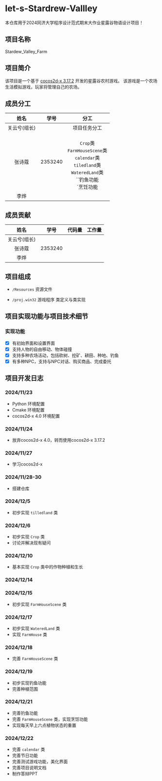 # let-s-Stardrew-Vallley
本仓库用于2024同济大学程序设计范式期末大作业星露谷物语设计项目！

## 项目名称

Stardew_Valley_Farm

## 项目简介

该项目是一个基于 [cocos2d-x 3.17.2](https://docs.cocos.com/cocos2d-x/manual/) 开发的星露谷农村游戏。
该游戏是一个农场生活模拟游戏，玩家将管理自己的农场。

## 成员分工

|姓名|学号|分工|
| :----:| :----: | :----: |
|关云兮(组长)|       |项目任务分工 |
|张诗蔻|2353240|<br>`Crop`类 <br>`FarmHouseScene`类 <br> `calendar`类 <br> `tiledland`类<br>`WateredLand`类 <br>``钓鱼功能 <br>`烹饪功能|
|李烨|       |      |

## 成员贡献

|姓名|学号|代码量|工作量|
| :----:| :----: | :----: | :----: |
|关云兮(组长)|       |    |    |
|张诗蔻|2353240|    |    |
|李烨|       |    |   |

## 项目组成

* `/Resources`
资源文件

* `/proj.win32`
游戏程序 类定义与类实现

## 项目实现功能与项目技术细节

### 实现功能

* [X] 有初始界面和设置界面
* [X] 支持人物的自由移动、物体碰撞
* [X] 支持多种农场活动，包括砍树、挖矿、耕田、种地、钓鱼
* [X] 有多种NPC，支持与NPC对话、购买商品、完成委托

## 项目开发日志

### 2024/11/23

- Python 环境配置
- Cmake 环境配置
- cocos2d-x 4.0 环境配置
  
### 2024/11/24

- 放弃cocos2d-x 4.0，转而使用cocos2d-x 3.17.2

### 2024/11/27

- 学习cocos2d-x
  
### 2024/11/28-30

- 搭建仓库

### 2024/12/5

- 初步实现 `tilledland` 类

### 2024/12/6

- 初步实现 `Crop` 类
- 讨论并解决现有疑问

### 2024/12/10

- 基本实现 `Crop` 类中的作物种植和生长

### 2024/12/14


### 2024/12/15

- 初步实现 `FarmHouseScene` 类

### 2024/12/17

- 初步实现 `WateredLand` 类
- 实现 `FarmHouse` 类

### 2024/12/18

- 完善 `FarmHouseScene` 类

### 2024/12/19

- 初步实现钓鱼功能
- 完善种植范围

### 2024/12/21

- 完善钓鱼功能
- 完善 `FarmHouseScene` 类，实现烹饪功能
- 实现每天早上六点植物状态的重置

### 2024/12/22

- 完善 `calendar` 类
- 完善节日功能
- 完善测试游戏功能，美化界面
- 完善项目说明文档
- 制作答辩PPT